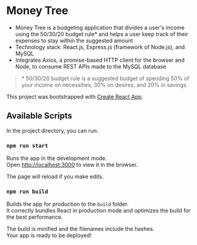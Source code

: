 # Money Tree

* Money Tree is a budgeting application that divides a user's income using the 50/30/20 budget rule* and helps a user keep track of their expenses to stay within the suggested amount
* Technology stack: React.js, Express.js (framework of Node.js), and MySQL
* Integrates Axios, a promise-based HTTP client for the browser and Node, to consume REST APIs made to the MySQL database

> \* 50/30/20 budget rule is a suggested budget of spending 50% of your income on necessities, 30% on desires, and 20% in savings.

This project was bootstrapped with [Create React App](https://github.com/facebook/create-react-app).

## Available Scripts

In the project directory, you can run:

### `npm run start`

Runs the app in the development mode.<br />
Open [http://localhost:3000](http://localhost:3000) to view it in the browser.

The page will reload if you make edits.<br />

### `npm run build`

Builds the app for production to the `build` folder.<br />
It correctly bundles React in production mode and optimizes the build for the best performance.

The build is minified and the filenames include the hashes.<br />
Your app is ready to be deployed!
